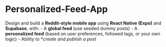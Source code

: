 # Personalized-Feed-App
Design and build a **Reddit-style mobile app** using **React Native (Expo)** and **Supabase**, with:  - A **global feed** (use seeded dummy posts) - A **personalized feed** (based on user preferences, followed tags, or your own logic) - Ability to **create and publish a post*
